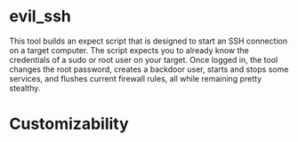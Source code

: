 evil_ssh
========

This tool builds an expect script that is designed to start an SSH connection on a target computer. The script expects you to already know the credentials of a sudo or root user on your target. Once logged in, the tool changes the root password, creates a backdoor user, starts and stops some services, and flushes current firewall rules, all while remaining pretty stealthy. 

Customizability
===============


